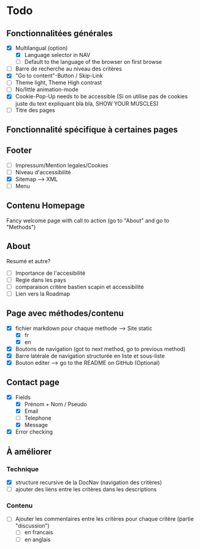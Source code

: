 # Todo 

## Fonctionnalitées générales
- [x] Multilangual (option)
  - [x] Language selector in NAV
  - [ ] Default to the language of the browser on first browse
- [ ] Barre de recherche au niveau des critères
- [x] "Go to content"-Button / Skip-Link
- [ ] Theme light, Theme High contrast
- [ ] No/little animation-mode
- [x] Cookie-Pop-Up needs to be accessible (Si on utilise pas de cookies juste du text expliquant bla bla, SHOW YOUR MUSCLES)
- [ ] Titre des pages

## Fonctionnalité spécifique à certaines pages
## Footer
- [ ] Impressum/Mention legales/Cookies
- [ ] Niveau d'accessibilité
- [x] Sitemap --> XML
- [ ] Menu

## Contenu Homepage

Fancy welcome page with call to action (go to "About" and go to "Methods")


## About

Resumé et autre?
- [ ] Importance de l'accesibilité
- [ ] Regle dans les pays
- [ ] comparaison critère bastien scapin et accessibilité
- [ ] Lien vers la Roadmap

## Page avec méthodes/contenu
- [x] fichier markdown pour chaque methode --> Site static
  - [x] fr
  - [x] en
- [x] Boutons de navigation (got to next method, go to previous method)
- [x] Barre latérale de navigation structurée en liste et sous-liste
- [x] Bouton editer --> go to the README on GitHub (Optional)

## Contact page
- [x] Fields
  - [X] Prénom + Nom / Pseudo
  - [X] Email
  - [ ] Telephone
  - [X] Message
- [x] Error checking

## À améliorer

### Technique
- [x] structure recursive de la DocNav (navigation des critères)
- [ ] ajouter des liens entre les critères dans les descriptions

### Contenu
- [ ] Ajouter les commentaires entre les critères pour chaque critère (partie "discussion")
  - [ ] en francais
  - [ ] en anglais
